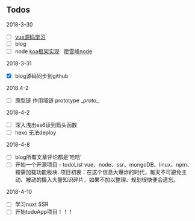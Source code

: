 ## Todos 
2018-3-30
- [ ] [vue源码学习](http://hcysun.me/2017/03/03/Vue%E6%BA%90%E7%A0%81%E5%AD%A6%E4%B9%A0/)
- [ ] blog
- [ ] node [koa框架实现](https://cnodejs.org/topic/5abb4dcd5b8d68f72c14732d)   [廖雪峰node](https://www.liaoxuefeng.com/wiki/001434446689867b27157e896e74d51a89c25cc8b43bdb3000/001434501245426ad4b91f2b880464ba876a8e3043fc8ef000)

2018-3-31
- [x] blog源码同步到github

2018.4-2
- [ ] 原型链 作用域链 prototype \__proto__

2018-4-2
- [ ] 深入浅出es6读到箭头函数
- [ ] hexo 无法deploy

2018-4-8
- [ ] blog所有文章评论都是‘哈哈’
- [ ] 开始一个开源项目 - todoList vue、node、ssr、mongoDB、linux、npm、按需加载功能板块.
项目初衷：在这个信息大爆炸的时代，每天不可避免主动、被动的摄入大量知识碎片，如果不加以整理、规划很快便会遗忘。

2018-4-10
- [ ] 学习nuxt SSR
- [ ] 开始todoApp项目！！！